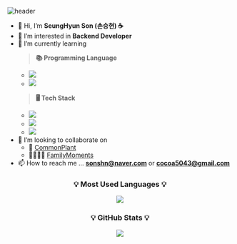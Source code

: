 ![header](https://capsule-render.vercel.app/api?type=waving&color=gradient&height=240&section=footer&text=Hi,%20there!%20🎉%20Welcome!%20☕&fontSize=48)

- 👋 Hi, I’m **SeungHyun Son (손승현) ☕**
- 👀 I’m interested in **Backend Developer**
- 🌱 I’m currently learning
  > **📚 Programming Language**
    - <img src="https://img.shields.io/badge/C++-00599C?style=plastic&logo=Cplusplus&logoColor=white"></a>
    - <img src="https://img.shields.io/badge/Java-007396?style=plastic&logo=Java&logoColor=white"></a>
  > **🖥️ Tech Stack**
    - <img src="https://img.shields.io/badge/Spring-6DB33F?style=plastic&logo=Spring&logoColor=white"/></a>
    - <img src="https://img.shields.io/badge/Spring Boot-6DB33F?style=plastic&logo=Spring Boot&logoColor=white"/></a>
    - <img src="https://img.shields.io/badge/MySQL-4479A1?style=plastic&logo=MySQL&logoColor=white"/></a>
- 💞️ I’m looking to collaborate on
  - 🌳 [CommonPlant](https://github.com/UMC-CommonPlant)
  - 👨‍👩‍👧‍👦 [FamilyMoments](https://github.com/familymoments)
- 📫 How to reach me ... **sonshn@naver.com** or **cocoa5043@gmail.com**

<h3 align="center">💡 Most Used Languages 💡</h3>
<p align="center">
  <a href="https://github.com/$sonshn">
    <img align="center" src="https://github-readme-stats-kappa-hazel-98.vercel.app/api/top-langs/?username=sonshn&layout=compact&theme=solarized-light&card_width=320&hide=jupyter%20notebook" />
  </a>
</p>
<h3 align="center">💡 GitHub Stats 💡</h3>
<p align="center">
  <a href="https://github.com/$sonshn">
    <img align="center" src="https://github-readme-stats-kappa-hazel-98.vercel.app/api?username=sonshn&theme=solarized-light&count_private=true&show_icons=true&rank_icon=github&exclude_repo=" />
  </a>
</p>

<!---
sonshn/sonshn is a ✨ special ✨ repository because its `README.md` (this file) appears on your GitHub profile.
You can click the Preview link to take a look at your changes.
--->
